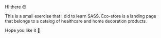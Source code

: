 Hi there 😊

This is a small exercise that I did to learn SASS. Eco-store is a landing page that belongs to a catalog of healthcare and home decoration products.

Hope you like it 💚
